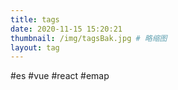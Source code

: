 ```yaml
---
title: tags
date: 2020-11-15 15:20:21
thumbnail: /img/tagsBak.jpg # 略缩图
layout: tag
---
```


#es #vue #react #emap